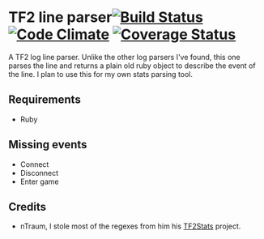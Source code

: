 # TF2 line parser[![Build Status](https://travis-ci.org/Arie/tf2_line_parser.png?branch=master)](http://travis-ci.org/Arie/tf2_line_parser) [![Code Climate](https://codeclimate.com/github/Arie/tf2_line_parser.png)](https://codeclimate.com/github/Arie/tf2_line_parser) [![Coverage Status](https://coveralls.io/repos/Arie/tf2_line_parser/badge.png?branch=master)](https://coveralls.io/r/Arie/tf2_line_parser)

A TF2 log line parser. Unlike the other log parsers I've found, this one parses the line and returns a plain old ruby object to describe the event of the line.
I plan to use this for my own stats parsing tool.

## Requirements
* Ruby

## Missing events
* Connect
* Disconnect
* Enter game

## Credits
* nTraum, I stole most of the regexes from him his [TF2Stats](https://github.com/nTraum/tf2stats/) project.
